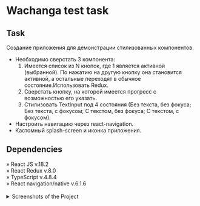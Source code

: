 <h1>Wachanga test task</h1>

<h2>Task</h2>

<div>

Создание приложения для демонстрации стилизованных компонентов.

   <ul>
    <li>Необходимо сверстать 3 компонента:
        <ol>
            <li>Имеется список из N кнопок, где 1 является активной (выбранной). По нажатию на другую кнопку она становится активной, а остальные переходят в обычное состояние.Использовать Redux.</li>
            <li>Сверстать кнопку, на которой имеется прогресс с возможностью его указать.</li>
            <li>Стилизовать TextInput под 4 состояния (Без текста, без фокуса; Без текста, с фокусом; С текстом, без фокуса; С текстом, с фокусом).</li>
        </ol>
    </li>
    <li>Настроить навигацию через react-navigation.</li>
    <li>Кастомный splash-screen и иконка приложения.</li>
   </ul>
</div>

<h2>Dependencies</h2>
» React JS v.18.2<br>
» React Redux v.8.0<br>
» TypeScript v.4.8.4<br>
» React navigation/native v.6.1.6 <br>

<br>

<details>
  <summary>Screenshots of the Project</summary><details>
  <img src="./preview/Screenshot_splash.png" name="screen-splash">
  <img src="/preview/Screenshot_group.png" name="screen-group">
  <img src="/preview/Screenshot_button.png" name="screen-button">
  <img src="/preview/Screenshot_input.png" name="screen-input">
</details>

